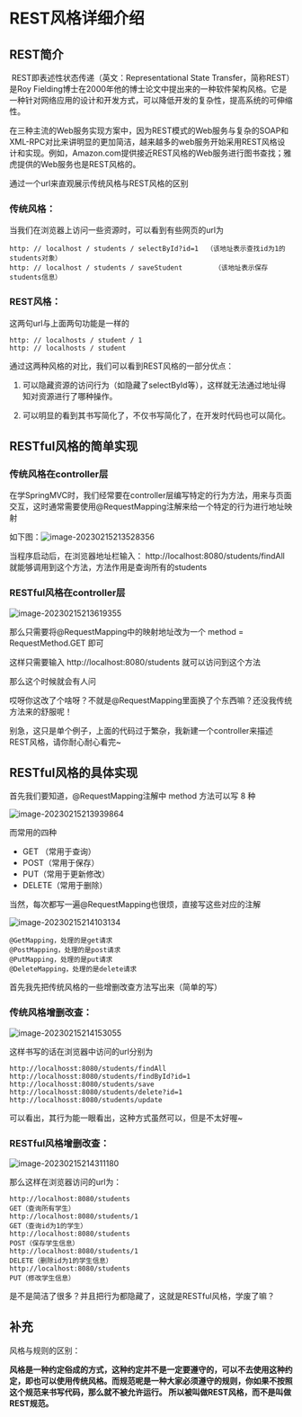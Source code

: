 # REST风格详细介绍

## REST简介

​        REST即表述性状态传递（英文：Representational State Transfer，简称REST）是Roy Fielding博士在2000年他的博士论文中提出来的一种软件架构风格。它是一种针对网络应用的设计和开发方式，可以降低开发的复杂性，提高系统的可伸缩性。

​    在三种主流的Web服务实现方案中，因为REST模式的Web服务与复杂的SOAP和XML-RPC对比来讲明显的更加简洁，越来越多的web服务开始采用REST风格设计和实现。例如，Amazon.com提供接近REST风格的Web服务进行图书查找；雅虎提供的Web服务也是REST风格的。

通过一个url来直观展示传统风格与REST风格的区别

### 传统风格：

当我们在浏览器上访问一些资源时，可以看到有些网页的url为

```
http: // localhost / students / selectById?id=1  （该地址表示查找id为1的students对象）
http: // localhost / students / saveStudent        （该地址表示保存students信息）
```

### REST风格：

这两句url与上面两句功能是一样的

```
http: // localhosts / student / 1  
http: // localhosts / student
```

通过这两种风格的对比，我们可以看到REST风格的一部分优点：

1. 可以隐藏资源的访问行为（如隐藏了selectById等），这样就无法通过地址得知对资源进行了哪种操作。

2. 可以明显的看到其书写简化了，不仅书写简化了，在开发时代码也可以简化。

   

## RESTful风格的简单实现

### 传统风格在controller层

在学SpringMVC时，我们经常要在controller层编写特定的行为方法，用来与页面交互，这时通常需要使用@RequestMapping注解来给一个特定的行为进行地址映射

如下图：![image-20230215213528356](C:\Users\patrick\AppData\Roaming\Typora\typora-user-images\image-20230215213528356.png)

当程序启动后，在浏览器地址栏输入： http://localhost:8080/students/findAll 就能够调用到这个方法，方法作用是查询所有的students

### RESTful风格在controller层

![image-20230215213619355](C:\Users\patrick\AppData\Roaming\Typora\typora-user-images\image-20230215213619355.png)

 那么只需要将@RequestMapping中的映射地址改为一个  method = RequestMethod.GET  即可

这样只需要输入 http://localhost:8080/students  就可以访问到这个方法

那么这个时候就会有人问

哎呀你这改了个啥呀？不就是@RequestMapping里面换了个东西嘛？还没我传统方法来的舒服呢！

别急，这只是单个例子，上面的代码过于繁杂，我新建一个controller来描述REST风格，请你耐心耐心看完~



## RESTful风格的具体实现

首先我们要知道，@RequestMapping注解中 method 方法可以写 8 种

![image-20230215213939864](C:\Users\patrick\AppData\Roaming\Typora\typora-user-images\image-20230215213939864.png)

 而常用的四种

- GET （常用于查询）
- POST（常用于保存）
- PUT（常用于更新修改）
- DELETE（常用于删除）

当然，每次都写一遍@RequestMapping也很烦，直接写这些对应的注解

![image-20230215214103134](C:\Users\patrick\AppData\Roaming\Typora\typora-user-images\image-20230215214103134.png)

```
@GetMapping，处理的是get请求
@PostMapping，处理的是post请求
@PutMapping，处理的是put请求
@DeleteMapping，处理的是delete请求
```

首先我先把传统风格的一些增删改查方法写出来（简单的写）

### 传统风格增删改查：

![image-20230215214153055](C:\Users\patrick\AppData\Roaming\Typora\typora-user-images\image-20230215214153055.png)

这样书写的话在浏览器中访问的url分别为

```
http://localhosst:8080/students/findAll
http://localhosst:8080/students/findById?id=1
http://localhosst:8080/students/save
http://localhosst:8080/students/delete?id=1
http://localhosst:8080/students/update
```

可以看出，其行为能一眼看出，这种方式虽然可以，但是不太好喔~

### RESTful风格增删改查：

![image-20230215214311180](C:\Users\patrick\AppData\Roaming\Typora\typora-user-images\image-20230215214311180.png)

那么这样在浏览器访问的url为：

```
http://localhost:8080/students                                           GET（查询所有学生）
http://localhost:8080/students/1                                        GET（查询id为1的学生）
http://localhost:8080/students                                           POST（保存学生信息）
http://localhost:8080/students/1                                        DELETE（删除id为1的学生信息）
http://localhost:8080/students                                           PUT（修改学生信息）
```

是不是简洁了很多？并且把行为都隐藏了，这就是RESTful风格，学废了嘛？



## 补充

风格与规则的区别：

**风格是一种约定俗成的方式，这种约定并不是一定要遵守的，可以不去使用这种约定，即也可以使用传统风格。而规范呢是一种大家必须遵守的规则，你如果不按照这个规范来书写代码，那么就不被允许运行。 所以被叫做REST风格，而不是叫做REST规范。**